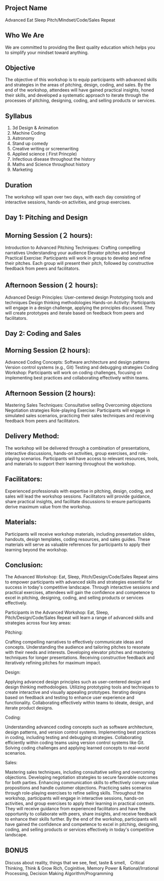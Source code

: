 
Project Name
-----------
Advanced Eat Sleep Pitch/Mindset/Code/Sales Repeat

Who We Are
-----------

We are committed to providing the Best quality education which helps you to simplify your mindset toward anything.

Objective
-----------

The objective of this workshop is to equip participants with advanced skills and strategies in the areas of pitching, design, coding, and sales. By the end of the workshop, attendees will have gained practical insights, honed their skills, and developed a systematic approach to iterate through the processes of pitching, designing, coding, and selling products or services.

Syllabus
---------
1) 3d Design & Animation
2) Machine Coding
3) Astronomy
4) Stand up comedy
5) Creative writing or screenwriting
6) Applied science ( First Princple)
7) Infectious disease throughout the history
8) Maths and Science throughout history
9) Marketing

Duration
-----------

The workshop will span over two days, with each day consisting of interactive sessions, hands-on activities, and group exercises.



Day 1: Pitching and Design
---


Morning Session (２ hours):
---
Introduction to Advanced Pitching Techniques:
Crafting compelling narratives
Understanding your audience
Elevator pitches and beyond
Practical Exercise: Participants will work in groups to develop and refine their pitches. Each group will present their pitch, followed by constructive feedback from peers and facilitators.

Afternoon Session (２ hours):
---
Advanced Design Principles:
User-centered design
Prototyping tools and techniques
Design thinking methodologies
Hands-on Activity: Participants will engage in a design challenge, applying the principles discussed. They will create prototypes and iterate based on feedback from peers and facilitators.

Day 2: Coding and Sales
---

Morning Session (2 hours):
---
Advanced Coding Concepts:
Software architecture and design patterns
Version control systems (e.g., Git)
Testing and debugging strategies
Coding Workshop: Participants will work on coding challenges, focusing on implementing best practices and collaborating effectively within teams.

Afternoon Session (2 hours):
---
Mastering Sales Techniques:
Consultative selling
Overcoming objections
Negotiation strategies
Role-playing Exercise: Participants will engage in simulated sales scenarios, practicing their sales techniques and receiving feedback from peers and facilitators.

Delivery Method:
-----------

The workshop will be delivered through a combination of presentations, interactive discussions, hands-on activities, group exercises, and role-playing scenarios. Participants will have access to relevant resources, tools, and materials to support their learning throughout the workshop.

Facilitators:
-----------

Experienced professionals with expertise in pitching, design, coding, and sales will lead the workshop sessions. Facilitators will provide guidance, share practical insights, and facilitate discussions to ensure participants derive maximum value from the workshop.

Materials:
-----------

Participants will receive workshop materials, including presentation slides, handouts, design templates, coding resources, and sales guides. These materials will serve as valuable references for participants to apply their learning beyond the workshop.

Conclusion:
-----------

The Advanced Workshop: Eat, Sleep, Pitch/Design/Code/Sales Repeat aims to empower participants with advanced skills and strategies essential for success in today's competitive landscape. Through interactive sessions and practical exercises, attendees will gain the confidence and competence to excel in pitching, designing, coding, and selling products or services effectively.

Participants in the Advanced Workshop: Eat, Sleep, Pitch/Design/Code/Sales Repeat will learn a range of advanced skills and strategies across four key areas:

Pitching:

Crafting compelling narratives to effectively communicate ideas and concepts.
Understanding the audience and tailoring pitches to resonate with their needs and interests.
Developing elevator pitches and mastering techniques for longer presentations.
Receiving constructive feedback and iteratively refining pitches for maximum impact.

Design:

Applying advanced design principles such as user-centered design and design thinking methodologies.
Utilizing prototyping tools and techniques to create interactive and visually appealing prototypes.
Iterating designs based on feedback and testing to enhance user experience and functionality.
Collaborating effectively within teams to ideate, design, and iterate product designs.

Coding:

Understanding advanced coding concepts such as software architecture, design patterns, and version control systems.
Implementing best practices in coding, including testing and debugging strategies.
Collaborating efficiently within coding teams using version control systems like Git.
Solving coding challenges and applying learned concepts to real-world scenarios.

Sales:

Mastering sales techniques, including consultative selling and overcoming objections.
Developing negotiation strategies to secure favorable outcomes for both parties.
Enhancing communication skills to effectively convey value propositions and handle customer objections.
Practicing sales scenarios through role-playing exercises to refine selling skills.
Throughout the workshop, participants will engage in interactive sessions, hands-on activities, and group exercises to apply their learning in practical contexts. They will receive guidance from experienced facilitators and have the opportunity to collaborate with peers, share insights, and receive feedback to enhance their skills further. By the end of the workshop, participants will have gained the confidence and competence to excel in pitching, designing, coding, and selling products or services effectively in today's competitive landscape.


BONUS
--------------------

Discuss about reality, things that we see, feel, taste & smell,　Critical Thinking, Think & Grow Rich, Coginitive, Memory Power & Rational/Irrational Processing, Decision Making Algorithm/Programming 

